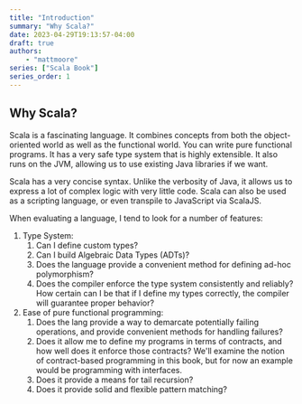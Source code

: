 ```yaml
---
title: "Introduction"
summary: "Why Scala?"
date: 2023-04-29T19:13:57-04:00
draft: true
authors:
    - "mattmoore"
series: ["Scala Book"]
series_order: 1
---
```


## Why Scala?

Scala is a fascinating language. It combines concepts from both the object-oriented world as well as the functional world. You can write pure functional programs. It has a very safe type system that is highly extensible. It also runs on the JVM, allowing us to use existing Java libraries if we want.

Scala has a very concise syntax. Unlike the verbosity of Java, it allows us to express a lot of complex logic with very little code. Scala can also be used as a scripting language, or even transpile to JavaScript via ScalaJS.

When evaluating a language, I tend to look for a number of features:

1. Type System:
    1. Can I define custom types?
    2. Can I build Algebraic Data Types (ADTs)?
    3. Does the language provide a convenient method for defining ad-hoc polymorphism?
    4. Does the compiler enforce the type system consistently and reliably? How certain can I be that if I define my types correctly, the compiler will guarantee proper behavior?
2. Ease of pure functional programming:
    1. Does the lang provide a way to demarcate potentially failing operations, and provide convenient methods for handling failures?
    2. Does it allow me to define my programs in terms of contracts, and how well does it enforce those contracts? We'll examine the notion of contract-based programming in this book, but for now an example would be programming with interfaces.
    3. Does it provide a means for tail recursion?
    4. Does it provide solid and flexible pattern matching?
